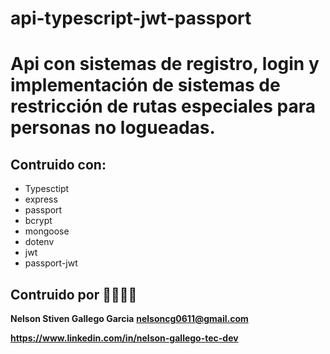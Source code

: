 # api-typescript-jwt-passport


# Api con sistemas de registro, login y implementación de sistemas de restricción de rutas especiales para personas no logueadas.


## Contruido con:

- Typesctipt
- express
- passport
- bcrypt
- mongoose
- dotenv
- jwt
- passport-jwt

## Contruido por 👨‍💻👨‍🍳

**Nelson Stiven Gallego Garcia**
**nelsoncg0611@gmail.com**

**https://www.linkedin.com/in/nelson-gallego-tec-dev**
